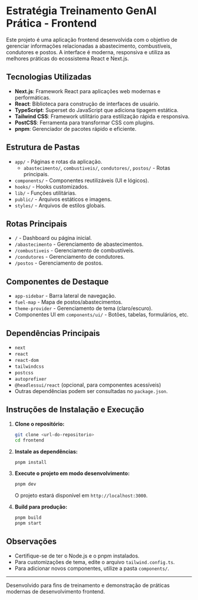 # Estratégia Treinamento GenAI Prática - Frontend

Este projeto é uma aplicação frontend desenvolvida com o objetivo de gerenciar informações relacionadas a abastecimento, combustíveis, condutores e postos. A interface é moderna, responsiva e utiliza as melhores práticas do ecossistema React e Next.js.

## Tecnologias Utilizadas

- **Next.js**: Framework React para aplicações web modernas e performáticas.
- **React**: Biblioteca para construção de interfaces de usuário.
- **TypeScript**: Superset do JavaScript que adiciona tipagem estática.
- **Tailwind CSS**: Framework utilitário para estilização rápida e responsiva.
- **PostCSS**: Ferramenta para transformar CSS com plugins.
- **pnpm**: Gerenciador de pacotes rápido e eficiente.

## Estrutura de Pastas

- `app/` - Páginas e rotas da aplicação.
  - `abastecimento/`, `combustiveis/`, `condutores/`, `postos/` - Rotas principais.
- `components/` - Componentes reutilizáveis (UI e lógicos).
- `hooks/` - Hooks customizados.
- `lib/` - Funções utilitárias.
- `public/` - Arquivos estáticos e imagens.
- `styles/` - Arquivos de estilos globais.

## Rotas Principais

- `/` - Dashboard ou página inicial.
- `/abastecimento` - Gerenciamento de abastecimentos.
- `/combustiveis` - Gerenciamento de combustíveis.
- `/condutores` - Gerenciamento de condutores.
- `/postos` - Gerenciamento de postos.

## Componentes de Destaque

- `app-sidebar` - Barra lateral de navegação.
- `fuel-map` - Mapa de postos/abastecimentos.
- `theme-provider` - Gerenciamento de tema (claro/escuro).
- Componentes UI em `components/ui/` - Botões, tabelas, formulários, etc.

## Dependências Principais

- `next`
- `react`
- `react-dom`
- `tailwindcss`
- `postcss`
- `autoprefixer`
- `@headlessui/react` (opcional, para componentes acessíveis)
- Outras dependências podem ser consultadas no `package.json`.

## Instruções de Instalação e Execução

1. **Clone o repositório:**
   ```sh
   git clone <url-do-repositorio>
   cd frontend
   ```
2. **Instale as dependências:**
   ```sh
   pnpm install
   ```
3. **Execute o projeto em modo desenvolvimento:**
   ```sh
   pnpm dev
   ```
   O projeto estará disponível em `http://localhost:3000`.

4. **Build para produção:**
   ```sh
   pnpm build
   pnpm start
   ```

## Observações

- Certifique-se de ter o Node.js e o pnpm instalados.
- Para customizações de tema, edite o arquivo `tailwind.config.ts`.
- Para adicionar novos componentes, utilize a pasta `components/`.

---

Desenvolvido para fins de treinamento e demonstração de práticas modernas de desenvolvimento frontend.
